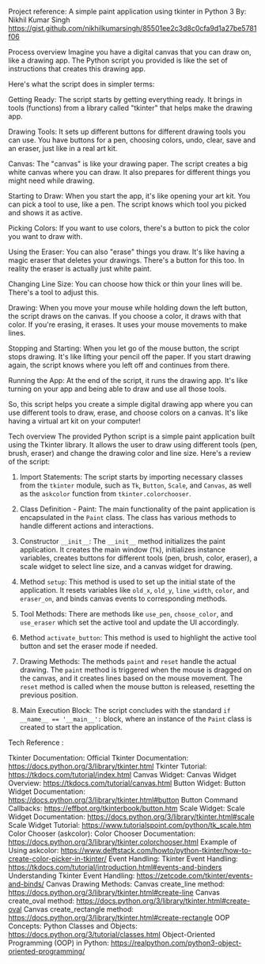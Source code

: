 Project reference:
A simple paint application using tkinter in Python 3 
By: Nikhil Kumar Singh
https://gist.github.com/nikhilkumarsingh/85501ee2c3d8c0cfa9d1a27be5781f06


Process overview
Imagine you have a digital canvas that you can draw on, like a drawing app. The Python script you provided is like the set of instructions that creates this drawing app.

Here's what the script does in simpler terms:

Getting Ready: The script starts by getting everything ready. It brings in tools (functions) from a library called "tkinter" that helps make the drawing app.

Drawing Tools: It sets up different buttons for different drawing tools you can use. You have buttons for a pen, choosing colors, undo, clear, save and an eraser, just like in a real art kit.

Canvas: The "canvas" is like your drawing paper. The script creates a big white canvas where you can draw. It also prepares for different things you might need while drawing.

Starting to Draw: When you start the app, it's like opening your art kit. You can pick a tool to use, like a pen. The script knows which tool you picked and shows it as active.

Picking Colors: If you want to use colors, there's a button to pick the color you want to draw with.

Using the Eraser: You can also "erase" things you draw. It's like having a magic eraser that deletes your drawings. There's a button for this too. In reality the eraser is actually just white paint. 

Changing Line Size: You can choose how thick or thin your lines will be. There's a tool to adjust this.

Drawing: When you move your mouse while holding down the left button, the script draws on the canvas. If you choose a color, it draws with that color. If you're erasing, it erases. It uses your mouse movements to make lines.

Stopping and Starting: When you let go of the mouse button, the script stops drawing. It's like lifting your pencil off the paper. If you start drawing again, the script knows where you left off and continues from there.

Running the App: At the end of the script, it runs the drawing app. It's like turning on your app and being able to draw and use all those tools.

So, this script helps you create a simple digital drawing app where you can use different tools to draw, erase, and choose colors on a canvas. It's like having a virtual art kit on your computer!


Tech overview
The provided Python script is a simple paint application built using the Tkinter library. It allows the user to draw using different tools (pen, brush, eraser) and change the drawing color and line size. Here's a review of the script:

1. Import Statements: The script starts by importing necessary classes from the `tkinter` module, such as `Tk`, `Button`, `Scale`, and `Canvas`, as well as the `askcolor` function from `tkinter.colorchooser`.

2. Class Definition - Paint: The main functionality of the paint application is encapsulated in the `Paint` class. The class has various methods to handle different actions and interactions.

3. Constructor `__init__`: The `__init__` method initializes the paint application. It creates the main window (`Tk`), initializes instance variables, creates buttons for different tools (pen, brush, color, eraser), a scale widget to select line size, and a canvas widget for drawing.

4. Method `setup`: This method is used to set up the initial state of the application. It resets variables like `old_x`, `old_y`, `line_width`, `color`, and `eraser_on`, and binds canvas events to corresponding methods.

5. Tool Methods: There are methods like `use_pen`, `choose_color`, and `use_eraser` which set the active tool and update the UI accordingly.

6. Method `activate_button`: This method is used to highlight the active tool button and set the eraser mode if needed.

7. Drawing Methods: The methods `paint` and `reset` handle the actual drawing. The `paint` method is triggered when the mouse is dragged on the canvas, and it creates lines based on the mouse movement. The `reset` method is called when the mouse button is released, resetting the previous position.

8. Main Execution Block: The script concludes with the standard `if __name__ == '__main__':` block, where an instance of the `Paint` class is created to start the application.


Tech Reference :

Tkinter Documentation:
Official Tkinter Documentation: https://docs.python.org/3/library/tkinter.html
Tkinter Tutorial: https://tkdocs.com/tutorial/index.html
Canvas Widget:
Canvas Widget Overview: https://tkdocs.com/tutorial/canvas.html
Button Widget:
Button Widget Documentation: https://docs.python.org/3/library/tkinter.html#button
Button Command Callbacks: https://effbot.org/tkinterbook/button.htm
Scale Widget:
Scale Widget Documentation: https://docs.python.org/3/library/tkinter.html#scale
Scale Widget Tutorial: https://www.tutorialspoint.com/python/tk_scale.htm
Color Chooser (askcolor):
Color Chooser Documentation: https://docs.python.org/3/library/tkinter.colorchooser.html
Example of Using askcolor: https://www.delftstack.com/howto/python-tkinter/how-to-create-color-picker-in-tkinter/
Event Handling:
Tkinter Event Handling: https://tkdocs.com/tutorial/introduction.html#events-and-binders
Understanding Tkinter Event Handling: https://zetcode.com/tkinter/events-and-binds/
Canvas Drawing Methods:
Canvas create_line method: https://docs.python.org/3/library/tkinter.html#create-line
Canvas create_oval method: https://docs.python.org/3/library/tkinter.html#create-oval
Canvas create_rectangle method: https://docs.python.org/3/library/tkinter.html#create-rectangle
OOP Concepts:
Python Classes and Objects: https://docs.python.org/3/tutorial/classes.html
Object-Oriented Programming (OOP) in Python: https://realpython.com/python3-object-oriented-programming/
